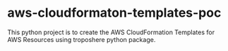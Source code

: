 # aws-cloudformaton-templates-poc
This python project is to create the AWS CloudFormation Templates for AWS Resources using troposhere python package. 
